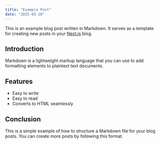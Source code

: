 ```yaml
---
title: "Example Post"
date: "2025-03-20"
---
```


This is an example blog post written in Markdown. It serves as a template for creating new posts in your [Next.js](www.nextjs.com) blog.

## Introduction

Markdown is a lightweight markup language that you can use to add formatting elements to plaintext text documents.

## Features

- Easy to write
- Easy to read
- Converts to HTML seamlessly

## Conclusion

This is a simple example of how to structure a Markdown file for your blog posts. You can create more posts by following this format.